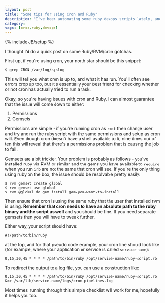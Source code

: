 ```yaml
---
layout: post
title: "Some tips for using Cron and Ruby"
description: "I've been automating some ruby devops scripts lately, and debugging them is a massive pain..."
category: 
tags: [cron,ruby,devops]
---
```

{% include JB/setup %}

I thought I'd do a quick post on some Ruby/RVM/cron gotchas.

First up, if you're using cron, your north star should be this snippet:

    $ grep CRON /var/log/syslog

This will tell you what cron is up to, and what it has run. You'll often see errors crop up too, but it's essentially your best friend for checking whether or not cron has actually tried to run a task.

Okay, so you're having issues with cron and Ruby. I can almost guarantee that the issue will come down to either:

1. Permissions
2. Gemsets

Permissions are simple - if you're running cron as `root` then change user and try and run the ruby script with the same permissions and setup as cron will. Even though cron doesn't have a shell available to it, nine times out of ten this will reveal that there's a permissions problem that is causing the job to fail.

Gemsets are a bit trickier. Your problem is probably as follows - you've installed ruby via RVM or similar and the gems you have available to `require` when you run `irb` are not the same that cron will see. If you're the only thing using ruby on the box, the issue should be resolvable pretty easily:

    $ rvm gemset create global
    $ rvm gemset use global
    $ rvm @global do gem install gem-you-want-to-install

Then ensure that cron is using the same ruby that the user that installed rvm is using. **Remember that cron needs to have an absolute path to the ruby binary and the script as well** and you should be fine. If you need separate gemsets then you will have to tweak further.

Either way, your script should have:

    #!/path/to/bin/ruby

at the top, and for that pseudo code example, your cron line should look like (for example, where your application or service is called `service-name`):

    0,15,30,45 * * * * /path/to/bin/ruby /opt/service-name/ruby-script.rb

To redirect the output to a log file, you can use a construction like:

    0,15,30,45 * * * * /path/to/bin/ruby /opt/service-name/ruby-script.rb &>> /var/lib/service-name/logs/cron-pipelines.log

Most times, running through this simple checklist will work for me, hopefully it helps you too.